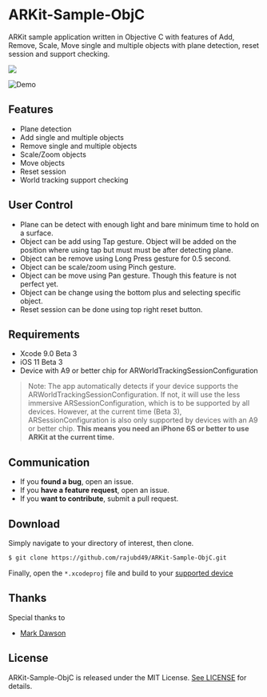 # ARKit-Sample-ObjC
ARKit sample application written in Objective C with features of Add, Remove, Scale, Move single and multiple objects with plane detection, reset session and support checking.

![](http://i67.tinypic.com/k1711g.jpg)

![Demo](http://i.makeagif.com/media/8-31-2017/j2JSmH.gif)

## Features

* Plane detection
* Add single and multiple objects
* Remove single and multiple objects
* Scale/Zoom objects
* Move objects
* Reset session
* World tracking support checking

## User Control

* Plane can be detect with enough light and bare minimum time to hold on a surface.
* Object can be add using Tap gesture. Object will be added on the position where using tap but must must be after detecting plane.
* Object can be remove using Long Press gesture for 0.5 second.
* Object can be scale/zoom using Pinch gesture.
* Object can be move using Pan gesture. Though this feature is not perfect yet.
* Object can be change using the bottom plus and selecting specific object.
* Reset session can be done using top right reset button.

## Requirements

* Xcode 9.0 Beta 3
* iOS 11 Beta 3
* Device with A9 or better chip for ARWorldTrackingSessionConfiguration

> Note: The app automatically detects if your device supports the ARWorldTrackingSessionConfiguration. If not, it will use the less immersive ARSessionConfiguration, which is to be supported by all devices. However, at the current time (Beta 3), ARSessionConfiguration is also only supported by devices with an A9 or better chip. **This means you need an iPhone 6S or better to use ARKit at the current time.**

## Communication

- If you **found a bug**, open an issue.
- If you **have a feature request**, open an issue.
- If you **want to contribute**, submit a pull request.

## Download

Simply navigate to your directory of interest, then clone.

```bash
$ git clone https://github.com/rajubd49/ARKit-Sample-ObjC.git
```

Finally, open the `*.xcodeproj` file and build to your [supported device](#requirements)

## Thanks

Special thanks to

* [Mark Dawson](https://github.com/markdaws)

## License

ARKit-Sample-ObjC is released under the MIT License. [See LICENSE](https://github.com/rajubd49/ARKit-Sample-ObjC/blob/master/LICENSE) for details.
